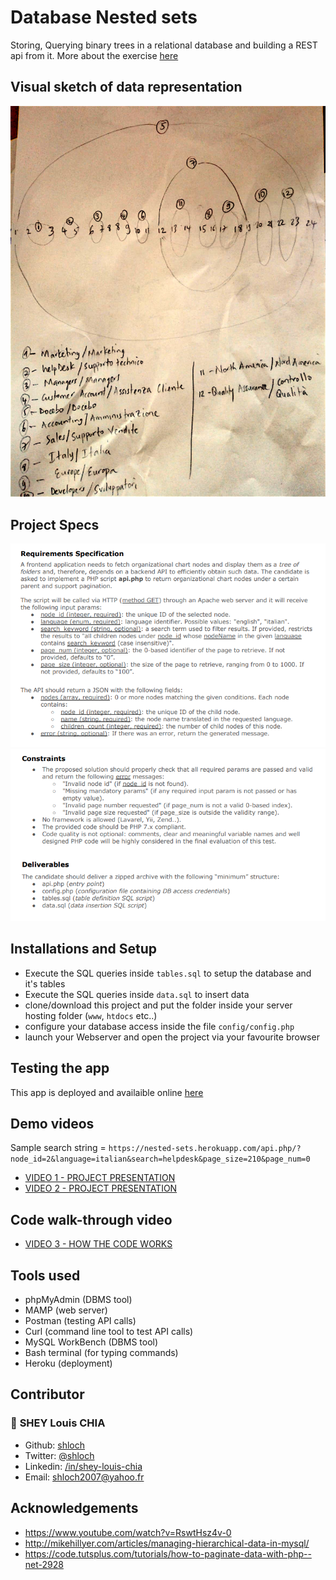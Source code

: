 # Database Nested sets

Storing, Querying binary trees in a relational database and building a REST api from it.
More about the exercise [here](https://github.com/shloch/DatabaseNestedSets/blob/main/Backend%20Developer%20Test%20-%20PHP%20NEW%2010_20.pdf)

## Visual sketch of data representation

![alt text](https://github.com/shloch/DatabaseNestedSets/blob/main/images/sketch.jpeg)

## Project Specs

![alt text](https://github.com/shloch/DatabaseNestedSets/blob/main/images/requirements.jpg)
![alt text](https://github.com/shloch/DatabaseNestedSets/blob/main/images/constraints.jpeg)


## Installations and Setup



- Execute the SQL queries inside `tables.sql` to setup the database and it's tables
- Execute the SQL queries inside `data.sql` to insert data
- clone/download this project and put the folder inside your server hosting folder (`www`, `htdocs` etc..)
- configure your database access inside the file  `config/config.php`
- launch your Webserver and open the project via your favourite browser


## Testing the app

This app is deployed and availaible online [here](https://nested-sets.herokuapp.com/api.php/)

## Demo videos 


Sample search string = `https://nested-sets.herokuapp.com/api.php/?node_id=2&language=italian&search=helpdesk&page_size=210&page_num=0`

- [VIDEO 1 - PROJECT PRESENTATION](https://www.loom.com/share/afcc37bddd414dc8b027b6dca27fefba)
- [VIDEO 2 - PROJECT PRESENTATION](https://www.loom.com/share/b2bc3f4fd9334fa1a470e3fc51310b30)


## Code walk-through video

- [VIDEO 3 - HOW THE CODE WORKS](https://www.loom.com/share/a31fa194b9784fbbbd3e99d49f566fd6)

## Tools used

- phpMyAdmin (DBMS tool)
- MAMP (web server)
- Postman (testing API calls)
- Curl (command line tool to test API calls)
- MySQL WorkBench (DBMS tool)
- Bash terminal (for typing commands)
- Heroku (deployment)

## Contributor

### 👤 **SHEY Louis CHIA**

- Github: [shloch](https://github.com/shloch)
- Twitter: [@shloch](https://twitter.com/shloch)
- Linkedin: [/in/shey-louis-chia](https://www.linkedin.com/in/shey-louis-chia)
- Email: shloch2007@yahoo.fr


## Acknowledgements
- https://www.youtube.com/watch?v=RswtHsz4v-0
- http://mikehillyer.com/articles/managing-hierarchical-data-in-mysql/
- https://code.tutsplus.com/tutorials/how-to-paginate-data-with-php--net-2928

